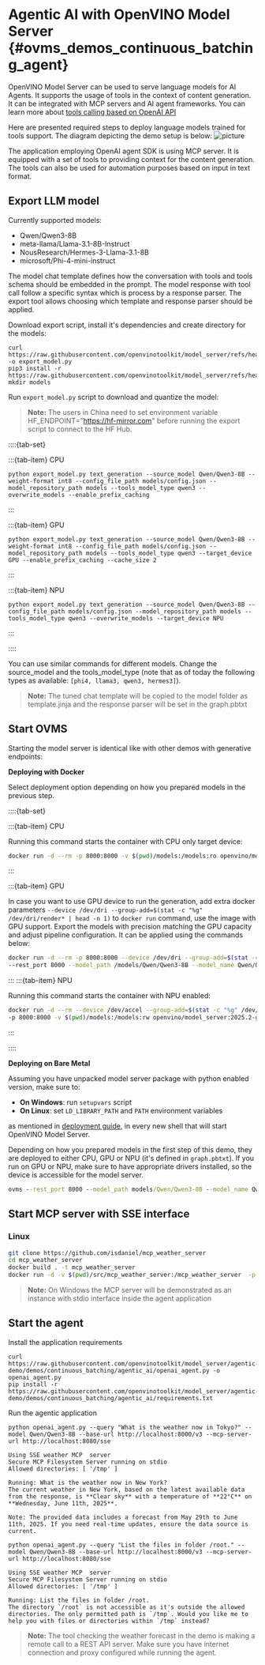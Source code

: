 # Agentic AI with OpenVINO Model Server {#ovms_demos_continuous_batching_agent}

OpenVINO Model Server can be used to serve language models for AI Agents. It supports the usage of tools in the context of content generation.
It can be integrated with MCP servers and AI agent frameworks. 
You can learn more about [tools calling based on OpenAI API](https://platform.openai.com/docs/guides/function-calling?api-mode=responses)

Here are presented required steps to deploy language models trained for tools support. The diagram depicting the demo setup is below:
![picture](./agent.png)

The application employing OpenAI agent SDK is using MCP server. It is equipped with a set of tools to providing context for the content generation.
The tools can also be used for automation purposes based on input in text format.  

## Export LLM model
Currently supported models:
- Qwen/Qwen3-8B
- meta-llama/Llama-3.1-8B-Instruct
- NousResearch/Hermes-3-Llama-3.1-8B
- microsoft/Phi-4-mini-instruct

The model chat template defines how the conversation with tools and tools schema should be embedded in the prompt. 
The model response with tool call follow a specific syntax which is process by a response parser. The export tool allows choosing which template and response parser should be applied.

Download export script, install it's dependencies and create directory for the models:
```console
curl https://raw.githubusercontent.com/openvinotoolkit/model_server/refs/heads/releases/2025/2/demos/common/export_models/export_model.py -o export_model.py
pip3 install -r https://raw.githubusercontent.com/openvinotoolkit/model_server/refs/heads/releases/2025/2/demos/common/export_models/requirements.txt
mkdir models
```
Run `export_model.py` script to download and quantize the model:

> **Note:** The users in China need to set environment variable HF_ENDPOINT="https://hf-mirror.com" before running the export script to connect to the HF Hub.

::::{tab-set}

:::{tab-item} CPU
```console
python export_model.py text_generation --source_model Qwen/Qwen3-8B --weight-format int8 --config_file_path models/config.json --model_repository_path models --tools_model_type qwen3 --overwrite_models --enable_prefix_caching
```
:::

:::{tab-item} GPU
```console
python export_model.py text_generation --source_model Qwen/Qwen3-8B --weight-format int8 --config_file_path models/config.json --model_repository_path models --tools_model_type qwen3 --target_device GPU --enable_prefix_caching --cache_size 2
```
:::

:::{tab-item} NPU
```console
python export_model.py text_generation --source_model Qwen/Qwen3-8B --config_file_path models/config.json --model_repository_path models --tools_model_type qwen3 --overwrite_models --target_device NPU
```
:::

::::

You can use similar commands for different models. Change the source_model and the tools_model_type (note that as of today the following types as available: `[phi4, llama3, qwen3, hermes3]`).
> **Note:** The tuned chat template will be copied to the model folder as template.jinja and the response parser will be set in the graph.pbtxt


## Start OVMS

Starting the model server is identical like with other demos with generative endpoints:

**Deploying with Docker**

Select deployment option depending on how you prepared models in the previous step.

::::{tab-set}

:::{tab-item} CPU

Running this command starts the container with CPU only target device:
```bash
docker run -d --rm -p 8000:8000 -v $(pwd)/models:/models:ro openvino/model_server:2025.2 --rest_port 8000 --model_path /models/Qwen/Qwen3-8B --model_name Qwen/Qwen3-8B
```
:::

:::{tab-item} GPU

In case you want to use GPU device to run the generation, add extra docker parameters `--device /dev/dri --group-add=$(stat -c "%g" /dev/dri/render* | head -n 1)`
to `docker run` command, use the image with GPU support. Export the models with precision matching the GPU capacity and adjust pipeline configuration.
It can be applied using the commands below:
```bash
docker run -d --rm -p 8000:8000 --device /dev/dri --group-add=$(stat -c "%g" /dev/dri/render* | head -n 1) -v $(pwd)/models:/models:ro openvino/model_server:2025.2-gpu \
--rest_port 8000 --model_path /models/Qwen/Qwen3-8B --model_name Qwen/Qwen3-8B
```
:::
:::{tab-item} NPU

Running this command starts the container with NPU enabled:
```bash
docker run -d --rm --device /dev/accel --group-add=$(stat -c "%g" /dev/dri/render* | head -n 1) -u $(id -u):$(id -g) \
-p 8000:8000 -v $(pwd)/models:/models:rw openvino/model_server:2025.2-gpu --rest_port 8000 --model_path /models/Qwen/Qwen3-8B --model_name Qwen/Qwen3-8B
```
:::

::::

**Deploying on Bare Metal**

Assuming you have unpacked model server package with python enabled version, make sure to:

- **On Windows**: run `setupvars` script
- **On Linux**: set `LD_LIBRARY_PATH` and `PATH` environment variables

as mentioned in [deployment guide](../../../docs/deploying_server_baremetal.md), in every new shell that will start OpenVINO Model Server.

Depending on how you prepared models in the first step of this demo, they are deployed to either CPU, GPU or NPU (it's defined in `graph.pbtxt`). If you run on GPU or NPU, make sure to have appropriate drivers installed, so the device is accessible for the model server.

```bat
ovms --rest_port 8000 --model_path models/Qwen/Qwen3-8B --model_name Qwen/Qwen3-8B
```

## Start MCP server with SSE interface

### Linux
```bash
git clone https://github.com/isdaniel/mcp_weather_server
cd mcp_weather_server
docker build . -t mcp_weather_server
docker run -d -v $(pwd)/src/mcp_weather_server:/mcp_weather_server  -p 8080:8080 mcp_weather_server bash -c ". .venv/bin/activate ; python /mcp_weather_server/server-see.py"
```

> **Note:** On Windows the MCP server will be demonstrated as an instance with stdio interface inside the agent application

## Start the agent

Install the application requirements

```console
curl https://raw.githubusercontent.com/openvinotoolkit/model_server/agentic-demo/demos/continuous_batching/agentic_ai/openai_agent.py -o openai_agent.py
pip install -r https://raw.githubusercontent.com/openvinotoolkit/model_server/agentic-demo/demos/continuous_batching/agentic_ai/requirements.txt
```

Run the agentic application
```console
python openai_agent.py --query "What is the weather now in Tokyo?" --model Qwen/Qwen3-8B --base-url http://localhost:8000/v3 --mcp-server-url http://localhost:8080/sse
```
```
Using SSE weather MCP  server
Secure MCP Filesystem Server running on stdio
Allowed directories: [ '/tmp' ]

Running: What is the weather now in New York?
The current weather in New York, based on the latest available data from the response, is **Clear sky** with a temperature of **22°C** on **Wednesday, June 11th, 2025**. 

Note: The provided data includes a forecast from May 29th to June 11th, 2025. If you need real-time updates, ensure the data source is current.
```
```console
python openai_agent.py --query "List the files in folder /root." --model Qwen/Qwen3-8B --base-url http://localhost:8000/v3 --mcp-server-url http://localhost:8080/sse
```
```
Using SSE weather MCP  server
Secure MCP Filesystem Server running on stdio
Allowed directories: [ '/tmp' ]

Running: List the files in folder /root.
The directory `/root` is not accessible as it's outside the allowed directories. The only permitted path is `/tmp`. Would you like me to help you with files or directories within `/tmp` instead?
```

> **Note:** The tool checking the weather forecast in the demo is making a remote call to a REST API server. Make sure you have internet connection and proxy configured while running the agent. 